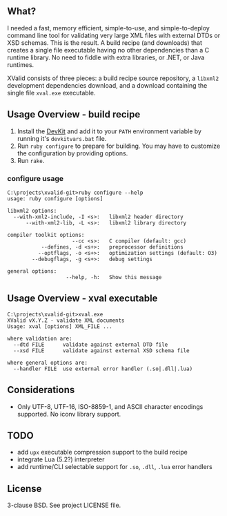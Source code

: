 ## What? 

I needed a fast, memory efficient, simple-to-use, and simple-to-deploy command
line tool for validating very large XML files with external DTDs or XSD schemas.
This is the result. A build recipe (and downloads) that creates a single file
executable having no other dependencies than a C runtime library. No need to
fiddle with extra libraries, or .NET, or Java runtimes.

XValid consists of three pieces: a build recipe source repository, a `libxml2`
development dependencies download, and a download containing the single file
`xval.exe` executable.

## Usage Overview - build recipe

1. Install the [DevKit](http://rubyinstaller.org/add-ons/devkit/) and add it to
   your `PATH` environment variable by running it's `devkitvars.bat` file.
2. Run `ruby configure` to prepare for building. You may have to customize the
   configuration by providing options.
3. Run `rake`.

### configure usage

    C:\projects\xvalid-git>ruby configure --help
    usage: ruby configure [options]
    
    libxml2 options:
      --with-xml2-include, -I <s>:   libxml2 header directory
          --with-xml2-lib, -L <s>:   libxml2 library directory
    
    compiler toolkit options:
                         --cc <s>:   C compiler (default: gcc)
               --defines, -d <s+>:   preprocessor definitions
              --optflags, -o <s+>:   optimization settings (default: O3)
            --debugflags, -g <s+>:   debug settings
    
    general options:
                       --help, -h:   Show this message

## Usage Overview - xval executable

    C:\projects\xvalid-git>xval.exe
    XValid vX.Y.Z - validate XML documents
    Usage: xval [options] XML_FILE ...
    
    where validation are:
      --dtd FILE      validate against external DTD file
      --xsd FILE      validate against external XSD schema file
    
    where general options are:
      --handler FILE  use external error handler (.so|.dll|.lua)

## Considerations

* Only UTF-8, UTF-16, ISO-8859-1, and ASCII character encodings supported. No iconv library support.

## TODO

* add `upx` executable compression support to the build recipe
* integrate Lua (5.2?) interpreter
* add runtime/CLI selectable support for `.so`, `.dll`, `.lua` error handlers

## License

3-clause BSD. See project LICENSE file.
